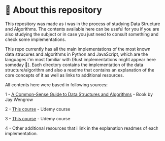 # :bookmark_tabs: About this repository

This repository was made as i was in the process of studying Data Structure and Algorithms. The contents available here can be useful for you if you are also studying the subject or in case you just need to consult something and check some implementations.

This repo currently has all the main implementations of the most known data strucures and algorithms in Python and JavaScript, which are the languages i'm most familiar with (Rust implementations might appear here someday :eyes:). Each directory contains the implementation of the data structure/algorithm and also a readme that contains an explanation of the core concepts of it as well as links to additional resources.

All contents here were based in following sources:

1 - [A Common-Sense Guide to Data Structures and Algorithms](https://github.com/GustavoKristoffersen/data-structures-and-algorithms/blob/main/extras/docs/A%20Common-Sense%20Guide%20to%20Data%20Structures%20and%20Algorithms_%20Level%20Up%20Your%20Core%20Programming%20Skills) - Book by Jay Wengrow

2 - [This course](https://www.udemy.com/course/estrutura-de-dados-e-algoritmos-python-guia-completo) - Udemy course

3 - [This course](https://www.udemy.com/course/master-the-coding-interview-data-structures-algorithms) - Udemy course

4 - Other additional resources that i link in the explanation readmes of each implementation.


